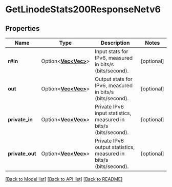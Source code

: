 # GetLinodeStats200ResponseNetv6

## Properties

Name | Type | Description | Notes
------------ | ------------- | ------------- | -------------
**r#in** | Option<[**Vec<Vec<f64>>**](Vec.md)> | Input stats for IPv6, measured in bits/s (bits/second). | [optional]
**out** | Option<[**Vec<Vec<f64>>**](Vec.md)> | Output stats for IPv6, measured in bits/s (bits/second). | [optional]
**private_in** | Option<[**Vec<Vec<f64>>**](Vec.md)> | Private IPv6 input statistics, measured in bits/s (bits/second). | [optional]
**private_out** | Option<[**Vec<Vec<f64>>**](Vec.md)> | Private IPv6 output statistics, measured in bits/s (bits/second). | [optional]

[[Back to Model list]](../README.md#documentation-for-models) [[Back to API list]](../README.md#documentation-for-api-endpoints) [[Back to README]](../README.md)


